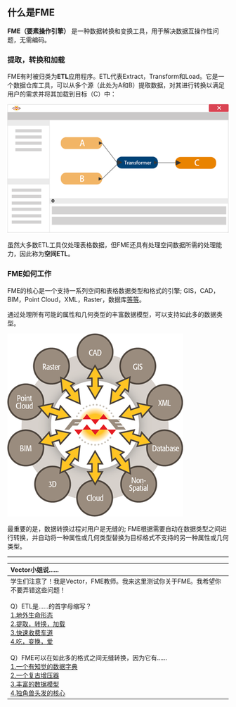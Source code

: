 ## 什么是FME

**FME（要素操作引擎）** 是一种数据转换和变换工具，用于解决数据互操作性问题，无需编码。

### 提取，转换和加载

FME有时被归类为**ETL**应用程序。ETL代表Extract，Transform和Load。它是一个数据仓库工具，可以从多个源（此处为A和B）提取数据，对其进行转换以满足用户的需求并将其加载到目标（C）中：

[![](../.gitbook/assets/img1.001.whatisfme.png)](https://github.com/safesoftware/FMETraining/blob/Desktop-Basic-2018/DesktopBasic1Basics/Images/Img1.001.WhatIsFME.png)

虽然大多数ETL工具仅处理表格数据，但FME还具有处理空间数据所需的处理能力，因此称为**空间ETL**。

### FME如何工作

FME的核心是一个支持一系列空间和表格数据类型和格式的引擎; GIS，CAD，BIM，Point Cloud，XML，Raster，数据库[等等](https://www.safe.com/integrate/#!)。

通过处理所有可能的属性和几何类型的丰富数据模型，可以支持如此多的数据类型。

[![FME&#xFF1A;&#x652F;&#x6301;&#x7684;&#x6570;&#x636E;&#x7C7B;&#x578B;](../.gitbook/assets/img1.002.fmedatatypes.png)](https://github.com/safesoftware/FMETraining/blob/Desktop-Basic-2018/DesktopBasic1Basics/Images/Img1.002.FMEDataTypes.png)

最重要的是，数据转换过程对用户是无缝的; FME根据需要自动在数据类型之间进行转换，并自动将一种属性或几何类型替换为目标格式不支持的另一种属性或几何类型。

---

|  Vector小姐说...... |
| :--- |
|  学生们注意了！我是Vector，FME教师。我来这里测试你关于FME。我希望你不要弄错这些问题！  <br><br>Q）ETL是......的首字母缩写？  <br>[1.地外生命形态](http://52.73.3.37/fmedatastreaming/Manual/QAResponse2017.fmw?chapter=1&question=1&answer=1&DestDataset_TEXTLINE=C%3A%5CFMEOutput%5CQAResponse.html) <br>[2.提取，转换，加载](http://52.73.3.37/fmedatastreaming/Manual/QAResponse2017.fmw?chapter=1&question=1&answer=2&DestDataset_TEXTLINE=C%3A%5CFMEOutput%5CQAResponse.html) <br>[3.快速收费车道](http://52.73.3.37/fmedatastreaming/Manual/QAResponse2017.fmw?chapter=1&question=1&answer=3&DestDataset_TEXTLINE=C%3A%5CFMEOutput%5CQAResponse.html) <br>[4.吃，变换，爱](http://52.73.3.37/fmedatastreaming/Manual/QAResponse2017.fmw?chapter=1&question=1&answer=4&DestDataset_TEXTLINE=C%3A%5CFMEOutput%5CQAResponse.html)   <br><br>Q）FME可以在如此多的格式之间无缝转换，因为它有......  <br>[1.一个有知觉的数据字典](http://52.73.3.37/fmedatastreaming/Manual/QAResponse2017.fmw?chapter=1&question=2&answer=1&DestDataset_TEXTLINE=C%3A%5CFMEOutput%5CQAResponse.html) <br>[2.一个复古增压器](http://52.73.3.37/fmedatastreaming/Manual/QAResponse2017.fmw?chapter=1&question=2&answer=2&DestDataset_TEXTLINE=C%3A%5CFMEOutput%5CQAResponse.html) <br>[3.丰富的数据模型](http://52.73.3.37/fmedatastreaming/Manual/QAResponse2017.fmw?chapter=1&question=2&answer=3&DestDataset_TEXTLINE=C%3A%5CFMEOutput%5CQAResponse.html) <br>[4.独角兽头发的核心](http://52.73.3.37/fmedatastreaming/Manual/QAResponse2017.fmw?chapter=1&question=2&answer=4&DestDataset_TEXTLINE=C%3A%5CFMEOutput%5CQAResponse.html) |

